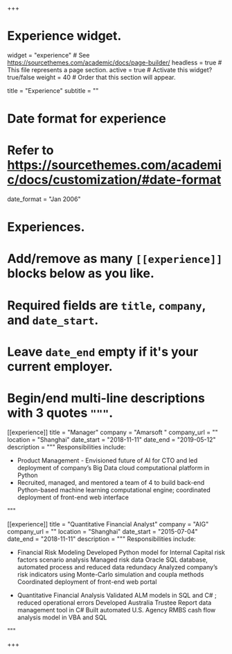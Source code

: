 +++
# Experience widget.
widget = "experience"  # See https://sourcethemes.com/academic/docs/page-builder/
headless = true  # This file represents a page section.
active = true  # Activate this widget? true/false
weight = 40  # Order that this section will appear.

title = "Experience"
subtitle = ""

# Date format for experience
#   Refer to https://sourcethemes.com/academic/docs/customization/#date-format
date_format = "Jan 2006"

# Experiences.
#   Add/remove as many `[[experience]]` blocks below as you like.
#   Required fields are `title`, `company`, and `date_start`.
#   Leave `date_end` empty if it's your current employer.
#   Begin/end multi-line descriptions with 3 quotes `"""`.

[[experience]]
  title = "Manager"
  company = "Amarsoft "
  company_url = ""
  location = "Shanghai"
  date_start = "2018-11-11"
  date_end = "2019-05-12"
  description = """
  Responsibilities include:
  
  * Product Management - Envisioned future of AI for CTO and led deployment of company’s Big Data cloud computational platform in Python 
  * Recruited, managed, and mentored a team of 4 to build back-end Python-based machine learning computational engine; coordinated deployment of front-end web   interface

  """

[[experience]]
  title = "Quantitative Financial Analyst"
  company = "AIG"
  company_url = ""
  location = "Shanghai"
  date_start = "2015-07-04"
  date_end = "2018-11-11"
  description = """
  Responsibilities include:
   * Financial Risk Modeling 
    Developed Python model for Internal Capital risk factors scenario analysis
    Managed risk data Oracle SQL database, automated process and reduced data redundacy
    Analyzed company’s risk indicators using Monte-Carlo simulation and coupla methods
    Coordinated deployment of front-end web portal
    
  * Quantitative Financial Analysis 
    Validated ALM models in SQL and C# ; reduced operational errors
    Developed Australia Trustee Report data management tool in C#
    Built automated U.S. Agency RMBS cash flow analysis model in VBA and SQL

  """

+++
